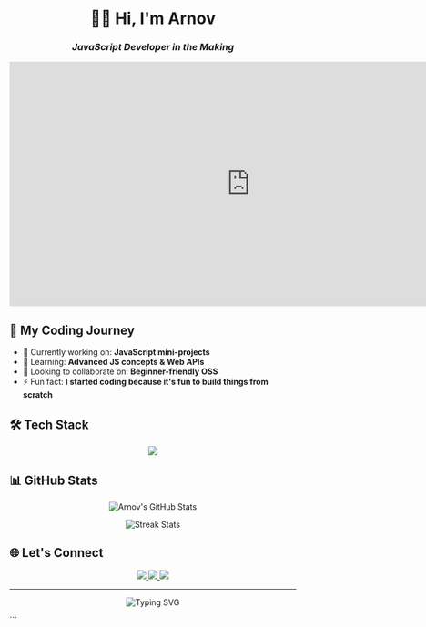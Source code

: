 
<div align="center">
  
# 👨‍💻 Hi, I'm Arnov  
### *JavaScript Developer in the Making*  

<iframe
  src="https://carbon.now.sh/embed?bg=rgba%28171%2C+184%2C+195%2C+1%29&t=panda-syntax&wt=none&l=javascript&width=680&ds=true&dsyoff=20px&dsblur=52px&wc=true&wa=true&pv=56px&ph=56px&ln=false&fl=1&fm=Hack&fs=18px&lh=113%25&si=false&es=2x&wm=false&code=const%2520aboutMe%2520%253D%2520%257B%250A%2520%2520name%253A%2520%27Arnov%27%252C%250A%2520%2520currentFocus%253A%2520%27JavaScript%2520ES6%252B%27%252C%250A%2520%2520learningNow%253A%2520%255B%27Async%2520Programming%27%252C%2520%27DOM%2520Manipulation%27%252C%2520%27Git%27%255D%252C%250A%2520%2520nextGoal%253A%2520%27React.js%27%252C%250A%2520%2520funFact%253A%2520%27Tabs%2520vs%2520spaces%253F%2520I%2520just%2520copy-paste.%27%252C%250A%257D%250A%250AsetInterval%28%28%29%2520%253D%253E%2520%257B%250A%2520%2520console.log%28%27Coding%2520is%2520my%2520passion%21%2520%25F0%259F%2592%25BB%27%29%250A%257D%252C%25201000%29%250A"
  style="width: 844px; height: 430px; border:0; transform: scale(1); overflow:hidden;"
  sandbox="allow-scripts allow-same-origin">
</iframe>

</div>

## 🚀 My Coding Journey
- 🔭 Currently working on: **JavaScript mini-projects**
- 🌱 Learning: **Advanced JS concepts & Web APIs**
- 👯 Looking to collaborate on: **Beginner-friendly OSS**
- ⚡ Fun fact: **I started coding because it's fun to build things from scratch**

## 🛠️ Tech Stack
<p align="center">
  <img src="https://skillicons.dev/icons?i=js,html,css,vscode,git,github" />
</p>

## 📊 GitHub Stats
<div align="center">
  
![Arnov's GitHub Stats](https://github-readme-stats.vercel.app/api?username=arnov77&show_icons=true&theme=radical&include_all_commits=true&count_private=true)
  
![Streak Stats](https://streak-stats.demolab.com/?user=arnov77&theme=radical)

</div>

## 🌐 Let's Connect
<p align="center">
  <a href="https://t.me/arnov77">
    <img src="https://img.shields.io/badge/Telegram-2CA5E0?style=for-the-badge&logo=telegram&logoColor=white" />
  </a>
  <a href="https://twitter.com/arnov77">
    <img src="https://img.shields.io/badge/Twitter-1DA1F2?style=for-the-badge&logo=twitter&logoColor=white" />
  </a>
  <a href="https://instagram.com/arnov77">
    <img src="https://img.shields.io/badge/Instagram-E4405F?style=for-the-badge&logo=instagram&logoColor=white" />
  </a>
</p>

---

<div align="center">
  
![Typing SVG](https://readme-typing-svg.demolab.com?font=Fira+Code&pause=1000&color=FF79C6&center=true&vCenter=true&width=435&lines=console.log(%22Happy+Coding!%22+%F0%9F%91%8B);Keep+Learning+%F0%9F%93%9A;Code+Every+Day+%F0%9F%92%BB)

</div>
```

